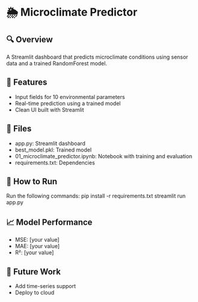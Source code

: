 # 🌦️ Microclimate Predictor

## 🔍 Overview
A Streamlit dashboard that predicts microclimate conditions using sensor data and a trained RandomForest model.

## 🧠 Features
- Input fields for 10 environmental parameters
- Real-time prediction using a trained model
- Clean UI built with Streamlit

## 📁 Files
- app.py: Streamlit dashboard
- best_model.pkl: Trained model
- 01_microclimate_predictor.ipynb: Notebook with training and evaluation
- requirements.txt: Dependencies

## 🚀 How to Run
Run the following commands:
pip install -r requirements.txt
streamlit run app.py

## 📈 Model Performance
- MSE: [your value]
- MAE: [your value]
- R²: [your value]

## 📌 Future Work
- Add time-series support
- Deploy to cloud
